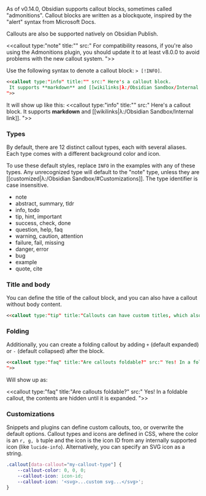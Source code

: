 As of v0.14.0, Obsidian supports callout blocks, sometimes called "admonitions". Callout blocks are written as a blockquote, inspired by the "alert" syntax from Microsoft Docs.

Callouts are also be supported natively on Obsidian Publish.

<<callout type:"note" title:"" src:" For compatibility reasons, if you're also using the Admonitions plugin, you should update it to at least v8.0.0 to avoid problems with the new callout system.
">>

Use the following syntax to denote a callout block: `> [!INFO]`.

```markdown
<<callout type:"info" title:"" src:" Here's a callout block.
 It supports **markdown** and [[wikilinks|λ:/Obsidian Sandbox/Internal link]].
">>
```

It will show up like this:
<<callout type:"info" title:"" src:" Here's a callout block.
 It supports **markdown** and [[wikilinks|λ:/Obsidian Sandbox/Internal link]].
">>

### Types

By default, there are 12 distinct callout types, each with several aliases. Each type comes with a different background color and icon.

To use these default styles, replace `INFO` in the examples with any of these types. Any unrecognized type will default to the "note" type, unless they are [[customized|λ:/Obsidian Sandbox/#Customizations]]. The type identifier is case insensitive.

- note
- abstract, summary, tldr
- info, todo
- tip, hint, important
- success, check, done
- question, help, faq
- warning, caution, attention
- failure, fail, missing
- danger, error
- bug
- example
- quote, cite

### Title and body

You can define the title of the callout block, and you can also have a callout without body content.

```markdown
<<callout type:"tip" title:"Callouts can have custom titles, which also supports **markdown** !" src:"">>
```

### Folding

Additionally, you can create a folding callout by adding `+` (default expanded) or `-` (default collapsed) after the block.

```markdown
<<callout type:"faq" title:"Are callouts foldable?" src:" Yes! In a foldable callout, the contents are hidden until it is expanded.
">>
```

Will show up as:

<<callout type:"faq" title:"Are callouts foldable?" src:" Yes! In a foldable callout, the contents are hidden until it is expanded.
">>

### Customizations

Snippets and plugins can define custom callouts, too, or overwrite the default options. Callout types and icons are defined in CSS, where the color is an `r, g, b` tuple and the icon is the icon ID from any internally supported icon (like `lucide-info`). Alternatively, you can specify an SVG icon as a string.

```CSS
.callout[data-callout="my-callout-type"] {
    --callout-color: 0, 0, 0;
    --callout-icon: icon-id;
    --callout-icon: '<svg>...custom svg...</svg>';
}
```
